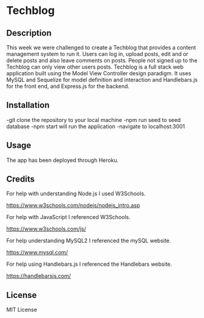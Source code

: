 # Techblog

## Description

This week we were challenged to create a Techblog that provides a content management system to run it. Users can log in, upload posts, edit and or delete posts and also leave comments on posts. People not signed up to the Techblog can only view other users posts. Techblog is a full stack web application built using the Model View Controller design paradigm. It uses MySQL and Sequelize for model definition and interaction and Handlebars.js for the front end, and Express.js for the backend. 

## Installation 

-git clone the repository to your local machine
-npm run seed to seed database
-npm start will run the application
-navigate to localhost:3001


## Usage

The app has been deployed through Heroku.

## Credits

For help with understanding Node.js I used W3Schools.

https://www.w3schools.com/nodejs/nodejs_intro.asp

For help with JavaScript I referenced W3Schools.

https://www.w3schools.com/js/

For help understanding MySQL2 I referenced the mySQL website.

https://www.mysql.com/

For help using Handlebars.js I referenced the Handlebars website.

https://handlebarsjs.com/

## License

MIT License

